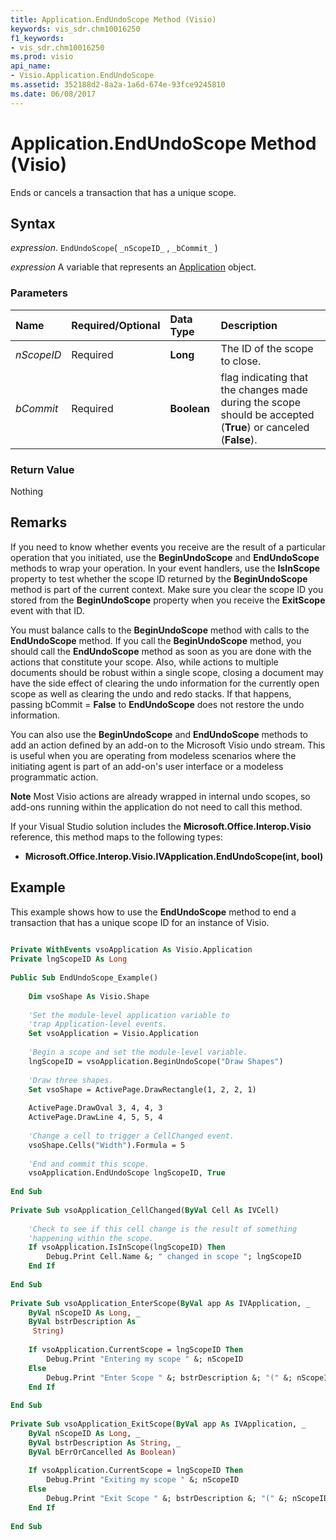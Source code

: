 ```yaml
---
title: Application.EndUndoScope Method (Visio)
keywords: vis_sdr.chm10016250
f1_keywords:
- vis_sdr.chm10016250
ms.prod: visio
api_name:
- Visio.Application.EndUndoScope
ms.assetid: 352188d2-8a2a-1a6d-674e-93fce9245810
ms.date: 06/08/2017
---
```



# Application.EndUndoScope Method (Visio)

Ends or cancels a transaction that has a unique scope.


## Syntax

 _expression_. `EndUndoScope`( `_nScopeID_` , `_bCommit_` )

 _expression_ A variable that represents an [Application](./Visio.Application.md) object.


### Parameters



|**Name**|**Required/Optional**|**Data Type**|**Description**|
|:-----|:-----|:-----|:-----|
| _nScopeID_|Required| **Long**|The ID of the scope to close.|
| _bCommit_|Required| **Boolean**| flag indicating that the changes made during the scope should be accepted (**True**) or canceled (**False**).|

### Return Value

Nothing


## Remarks

If you need to know whether events you receive are the result of a particular operation that you initiated, use the  **BeginUndoScope** and **EndUndoScope** methods to wrap your operation. In your event handlers, use the **IsInScope** property to test whether the scope ID returned by the **BeginUndoScope** method is part of the current context. Make sure you clear the scope ID you stored from the **BeginUndoScope** property when you receive the **ExitScope** event with that ID.

You must balance calls to the  **BeginUndoScope** method with calls to the **EndUndoScope** method. If you call the **BeginUndoScope** method, you should call the **EndUndoScope** method as soon as you are done with the actions that constitute your scope. Also, while actions to multiple documents should be robust within a single scope, closing a document may have the side effect of clearing the undo information for the currently open scope as well as clearing the undo and redo stacks. If that happens, passing bCommit = **False** to **EndUndoScope** does not restore the undo information.

You can also use the  **BeginUndoScope** and **EndUndoScope** methods to add an action defined by an add-on to the Microsoft Visio undo stream. This is useful when you are operating from modeless scenarios where the initiating agent is part of an add-on's user interface or a modeless programmatic action.




 **Note**  Most Visio actions are already wrapped in internal undo scopes, so add-ons running within the application do not need to call this method.

If your Visual Studio solution includes the  **Microsoft.Office.Interop.Visio** reference, this method maps to the following types:


-  **Microsoft.Office.Interop.Visio.IVApplication.EndUndoScope(int, bool)**
    

## Example

This example shows how to use the  **EndUndoScope** method to end a transaction that has a unique scope ID for an instance of Visio.


```vb
 
Private WithEvents vsoApplication As Visio.Application  
Private lngScopeID As Long 
     
Public Sub EndUndoScope_Example()  
 
    Dim vsoShape As Visio.Shape  
 
    'Set the module-level application variable to  
    'trap Application-level events.  
    Set vsoApplication = Visio.Application  
 
    'Begin a scope and set the module-level variable.  
    lngScopeID = vsoApplication.BeginUndoScope("Draw Shapes")  
 
    'Draw three shapes.  
    Set vsoShape = ActivePage.DrawRectangle(1, 2, 2, 1) 
  
    ActivePage.DrawOval 3, 4, 4, 3  
    ActivePage.DrawLine 4, 5, 5, 4  
 
    'Change a cell to trigger a CellChanged event.  
    vsoShape.Cells("Width").Formula = 5  
 
    'End and commit this scope.  
    vsoApplication.EndUndoScope lngScopeID, True  
 
End Sub    
 
Private Sub vsoApplication_CellChanged(ByVal Cell As IVCell)  
 
    'Check to see if this cell change is the result of something  
    'happening within the scope.  
    If vsoApplication.IsInScope(lngScopeID) Then  
        Debug.Print Cell.Name &; " changed in scope "; lngScopeID  
    End If 
   
End Sub   
 
Private Sub vsoApplication_EnterScope(ByVal app As IVApplication, _  
    ByVal nScopeID As Long, _  
    ByVal bstrDescription As 
     String)  
 
    If vsoApplication.CurrentScope = lngScopeID Then  
        Debug.Print "Entering my scope " &; nScopeID  
    Else  
        Debug.Print "Enter Scope " &; bstrDescription &; "(" &; nScopeID &; ")"  
    End If 
   
End Sub   
 
Private Sub vsoApplication_ExitScope(ByVal app As IVApplication, _  
    ByVal nScopeID As Long, _  
    ByVal bstrDescription As String, _  
    ByVal bErrOrCancelled As Boolean)  
 
    If vsoApplication.CurrentScope = lngScopeID Then  
        Debug.Print "Exiting my scope " &; nScopeID  
    Else  
        Debug.Print "Exit Scope " &; bstrDescription &; "(" &; nScopeID &; ")"  
    End If  
  
End Sub
```


